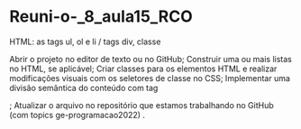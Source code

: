 # Reuni-o-_8_aula15_RCO
HTML: as tags ul, ol e li / tags div, classe

Abrir o projeto no editor de texto ou no GitHub;
Construir uma ou mais listas no HTML, se aplicável;
Criar classes para os elementos HTML e realizar modificações visuais com os seletores de classe no CSS;
Implementar uma divisão semântica do conteúdo com  tag <div>;
Atualizar o arquivo no repositório que estamos trabalhando no GitHub
 (com topics ge-programacao2022) .
